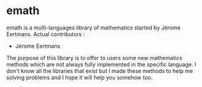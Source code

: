 # emath
emath is a multi-languages library of mathematics started by Jérome Eertmans.
Actual contributors :
- Jérome Eertmans

The purpose of this library is to offer to users some new mathematics methods which are not always fully implemented in the specific language. I don't know all the libraries that exist but I made these methods to help me solving problems and I hope it will help you somehow too.
